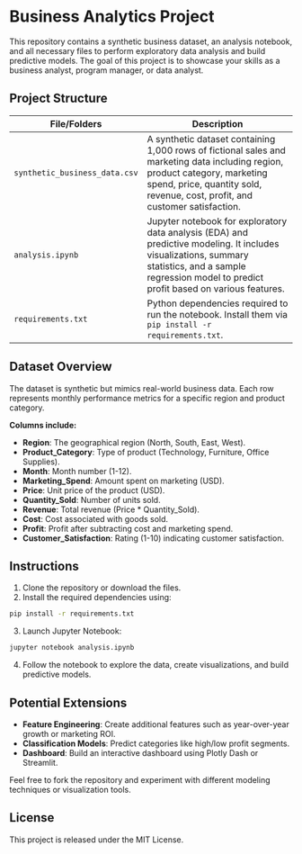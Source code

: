# Business Analytics Project

This repository contains a synthetic business dataset, an analysis notebook, and all necessary files to perform exploratory data analysis and build predictive models. The goal of this project is to showcase your skills as a business analyst, program manager, or data analyst.

## Project Structure

| File/Folders | Description |
| --- | --- |
| `synthetic_business_data.csv` | A synthetic dataset containing 1,000 rows of fictional sales and marketing data including region, product category, marketing spend, price, quantity sold, revenue, cost, profit, and customer satisfaction. |
| `analysis.ipynb` | Jupyter notebook for exploratory data analysis (EDA) and predictive modeling. It includes visualizations, summary statistics, and a sample regression model to predict profit based on various features. |
| `requirements.txt` | Python dependencies required to run the notebook. Install them via `pip install -r requirements.txt`. |

## Dataset Overview

The dataset is synthetic but mimics real-world business data. Each row represents monthly performance metrics for a specific region and product category.

**Columns include:**

- **Region**: The geographical region (North, South, East, West).
- **Product_Category**: Type of product (Technology, Furniture, Office Supplies).
- **Month**: Month number (1-12).
- **Marketing_Spend**: Amount spent on marketing (USD).
- **Price**: Unit price of the product (USD).
- **Quantity_Sold**: Number of units sold.
- **Revenue**: Total revenue (Price * Quantity_Sold).
- **Cost**: Cost associated with goods sold.
- **Profit**: Profit after subtracting cost and marketing spend.
- **Customer_Satisfaction**: Rating (1-10) indicating customer satisfaction.

## Instructions

1. Clone the repository or download the files.
2. Install the required dependencies using:

```bash
pip install -r requirements.txt
```

3. Launch Jupyter Notebook:

```bash
jupyter notebook analysis.ipynb
```

4. Follow the notebook to explore the data, create visualizations, and build predictive models.

## Potential Extensions

- **Feature Engineering**: Create additional features such as year-over-year growth or marketing ROI.
- **Classification Models**: Predict categories like high/low profit segments.
- **Dashboard**: Build an interactive dashboard using Plotly Dash or Streamlit.

Feel free to fork the repository and experiment with different modeling techniques or visualization tools.

## License

This project is released under the MIT License.
